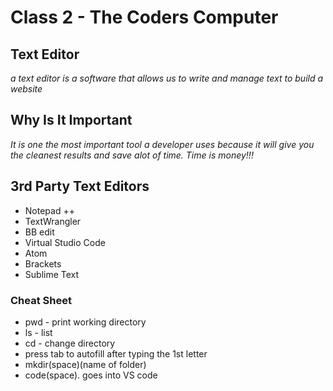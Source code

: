 # Class 2 - The Coders Computer

## Text Editor

*a text editor is a software that allows us to write and manage text 
to build a website*

## Why Is It Important
 
 *It is one the most important tool a developer uses because it will give
 you the cleanest results and save alot of time. Time is money!!!*

## 3rd Party Text Editors 

- Notepad ++
- TextWrangler
- BB edit
- Virtual Studio Code
- Atom
- Brackets
- Sublime Text


### **Cheat Sheet**

- pwd - print working directory
- ls - list
- cd - change directory
- press tab to autofill after typing the 1st letter
- mkdir(space)(name of folder)
- code(space). goes into VS code


